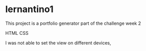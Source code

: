 # lernantino1


This project is a portfolio generator part of the challenge week 2



HTML
CSS


I was not able to set the view on different devices,